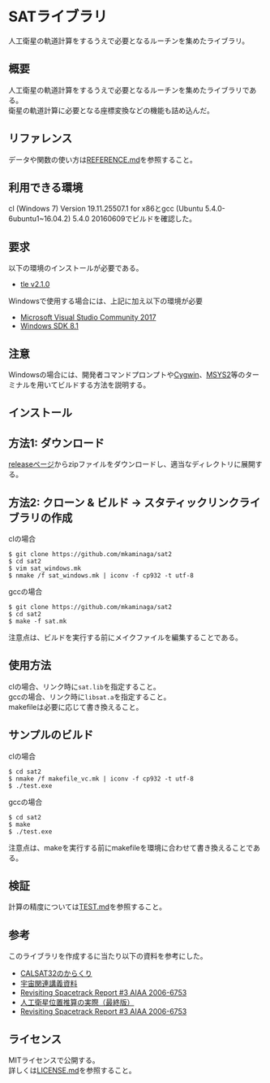 ﻿SATライブラリ
====
人工衛星の軌道計算をするうえで必要となるルーチンを集めたライブラリ。<br>

概要
----
人工衛星の軌道計算をするうえで必要となるルーチンを集めたライブラリである。<br>
衛星の軌道計算に必要となる座標変換などの機能も詰め込んだ。

リファレンス
----
データや関数の使い方は[REFERENCE.md](REFERENCE.md)を参照すること。

利用できる環境
----
cl (Windows 7) Version 19.11.25507.1 for x86とgcc (Ubuntu 5.4.0-6ubuntu1~16.04.2) 5.4.0 20160609でビルドを確認した。

要求
----
以下の環境のインストールが必要である。

 * [tle v2.1.0](https://github.com/mkaminaga/tle)

Windowsで使用する場合には、上記に加え以下の環境が必要

 * [Microsoft Visual Studio Community 2017](https://www.microsoft.com/ja-jp/dev/products/community.aspx)
 * [Windows SDK 8.1](https://developer.microsoft.com/ja-jp/windows/downloads/windows-8-1-sdk)

注意
----
Windowsの場合には、開発者コマンドプロンプトや[Cygwin](https://www.cygwin.com/)、[MSYS2](http://www.msys2.org/)等のターミナルを用いてビルドする方法を説明する。<br>

インストール
----

方法1: ダウンロード
------
[releaseページ](https://github.com/mkaminaga/sat2/releases)からzipファイルをダウンロードし、適当なディレクトリに展開する。<br>

方法2: クローン & ビルド -> スタティックリンクライブラリの作成
----

clの場合
```
$ git clone https://github.com/mkaminaga/sat2
$ cd sat2
$ vim sat_windows.mk
$ nmake /f sat_windows.mk | iconv -f cp932 -t utf-8
```

gccの場合
```
$ git clone https://github.com/mkaminaga/sat2
$ cd sat2
$ make -f sat.mk
```

注意点は、ビルドを実行する前にメイクファイルを編集することである。

使用方法
----
clの場合、リンク時に`sat.lib`を指定すること。<br>
gccの場合、リンク時に`libsat.a`を指定すること。<br>
makefileは必要に応じて書き換えること。<br>

サンプルのビルド
----

clの場合
```
$ cd sat2
$ nmake /f makefile_vc.mk | iconv -f cp932 -t utf-8
$ ./test.exe
```

gccの場合
```
$ cd sat2
$ make
$ ./test.exe
```

注意点は、makeを実行する前にmakefileを環境に合わせて書き換えることである。

検証
----
計算の精度については[TEST.md](TEST.md)を参照すること。<br>

参考
----
このライブラリを作成するに当たり以下の資料を参考にした。

 * [CALSAT32のからくり](http://jr1huo.my.coocan.jp/jr1huo_calsat32/Calsat32Karakuri.htm)
 * [宇宙関連講義資料](http://lss.mes.titech.ac.jp/~matunaga/)
 * [Revisiting Spacetrack Report #3 AIAA 2006-6753](http://www.celestrak.com/publications/AIAA/2006-6753/)
 * [人工衛星位置推算の実際（最終版）](http://www.infra.kochi-tech.ac.jp/takagi/Geomatics/5Estimation2.pdf)
 * [Revisiting Spacetrack Report #3 AIAA 2006-6753](http://www.celestrak.com/publications/AIAA/2006-6753/)

ライセンス
----
MITライセンスで公開する。<br>
詳しくは[LICENSE.md](LICENSE.md)を参照すること。

